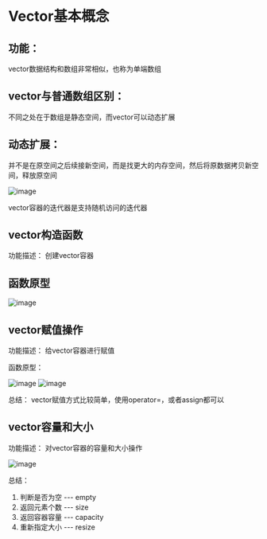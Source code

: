 
# Vector基本概念

## 功能：

vector数据结构和数组非常相似，也称为单端数组

## vector与普通数组区别：

不同之处在于数组是静态空间，而vector可以动态扩展

## 动态扩展：

并不是在原空间之后续接新空间，而是找更大的内存空间，然后将原数据拷贝新空间，释放原空间

![image](https://user-images.githubusercontent.com/38579506/128698360-76f6a637-4cd6-4520-a2c9-240087ffb816.png)

vector容器的迭代器是支持随机访问的迭代器

## vector构造函数

功能描述： 创建vector容器

## 函数原型

![image](https://user-images.githubusercontent.com/38579506/128698452-2b323200-b905-4819-a72e-f3d84208910e.png)

## vector赋值操作

功能描述： 给vector容器进行赋值

函数原型：

![image](https://user-images.githubusercontent.com/38579506/128700362-b1764d06-6964-4399-8b5b-c106945c0727.png)
![image](https://user-images.githubusercontent.com/38579506/128700379-dc1eb206-469a-4b9f-ba16-ecbcc3c54367.png)

总结： vector赋值方式比较简单，使用operator=，或者assign都可以

## vector容量和大小

功能描述： 对vector容器的容量和大小操作

![image](https://user-images.githubusercontent.com/38579506/128701310-abda8009-2558-4ed2-8237-9e5f64c8445a.png)

总结：
1. 判断是否为空 --- empty
2. 返回元素个数 --- size
3. 返回容器容量 --- capacity
4. 重新指定大小 --- resize

